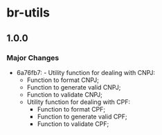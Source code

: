# br-utils

## 1.0.0

### Major Changes

- 6a76fb7: - Utility function for dealing with CNPJ:
  - Function to format CNPJ;
  - Function to generate valid CNPJ;
  - Function to validate CNPJ;
  - Utility function for dealing with CPF:
    - Function to format CPF;
    - Function to generate valid CPF;
    - Function to validate CPF;
